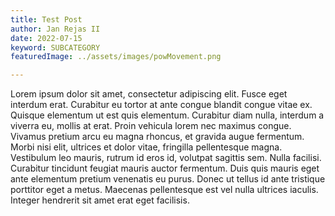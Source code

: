 ```yaml
---
title: Test Post
author: Jan Rejas II
date: 2022-07-15
keyword: SUBCATEGORY
featuredImage: ../assets/images/powMovement.png

---
```


<!-- ## Introduction to my blog  -->

Lorem ipsum dolor sit amet, consectetur adipiscing elit. Fusce eget interdum erat. Curabitur eu tortor at ante congue blandit congue vitae ex. Quisque elementum ut est quis elementum. Curabitur diam nulla, interdum a viverra eu, mollis at erat. Proin vehicula lorem nec maximus congue. Vivamus pretium arcu eu magna rhoncus, et gravida augue fermentum. Morbi nisi elit, ultrices et dolor vitae, fringilla pellentesque magna. Vestibulum leo mauris, rutrum id eros id, volutpat sagittis sem. Nulla facilisi. Curabitur tincidunt feugiat mauris auctor fermentum. Duis quis mauris eget ante elementum pretium venenatis eu purus. Donec ut tellus id ante tristique porttitor eget a metus. Maecenas pellentesque est vel nulla ultrices iaculis. Integer hendrerit sit amet erat eget facilisis.